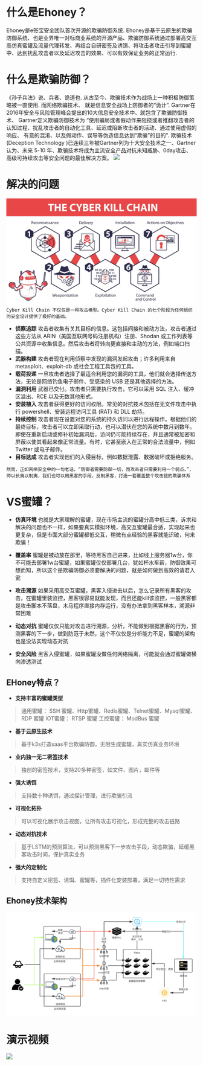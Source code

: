 # 什么是Ehoney？
Ehoney是e签宝安全团队首次开源的欺骗防御系统. Ehoney是基于云原生的欺骗防御系统、也是业界唯一对标商业系统的开源产品、欺骗防御系统通过部署高交互高仿真蜜罐及流量代理转发、再结合自研密签及诱饵、将攻击者攻击引导到蜜罐中、达到扰乱攻击者以及延迟攻击的效果、可以有效保证业务的正常运行.



# 什么是欺骗防御？

《孙子兵法》说、兵者、诡道也. 从古至今、欺骗技术作为战场上一种积极防御策略被一直使用. 而网络欺骗技术、 就是信息安全战场上防御者的“诡计”. Gartner在2016年安全与风险管理峰会提出的10大信息安全技术中、就包含了欺骗防御技术、 Gartner定义欺骗防御技术为 “使用骗局或者假动作来阻挠或者推翻攻击者的认知过程、扰乱攻击者的自动化工具、延迟或阻断攻击者的活动、通过使用虚假的响应、 有意的混淆、以及假动作、误导等伪造信息达到“欺骗”的目的".  欺骗技术(Deception Technology )已连续三年被Gartner列为十大安全技术之一、Gartner 认为、未来 5-10 年、欺骗技术将成为主流安全产品对抗未知威胁、0day攻击、高级可持续攻击等安全问题的最佳解决方案。
![](../img/介绍.gif)



# 解决的问题

![](../img/attakcChian.jpg)
`Cyber​​ Kill Chain 不仅仅是一种攻击模型。Cyber​​ Kill Chain 的七个阶段为任何组织的安全设计提供了极好的基础。`

- **侦察追踪**
攻击者收集有关其目标的信息。这包括间接和被动方法，攻击者通过这些方法从 ARIN（美国互联网号码注册机构）注册、Shodan 或工作列表等公共资源中收集信息。然后攻击者将转向更直接和主动的方法，例如端口扫描。
- **武器构建**
攻击者现在利用侦察中发现的漏洞发起攻击；许多利用来自 metasploit、exploit-db 或社会工程工具包的工具。
- **载荷投递**
一旦攻击者选择了最适合利用您的漏洞的工具，他们就会选择传送方法，无论是网络钓鱼电子邮件、受感染的 USB 还是其他选择的方法。
- **漏洞利用**
武器已交付。攻击者只需要执行攻击，它可以采用 SQL 注入、缓冲区溢出、RCE 以及无数其他形式。
- **安装植入**
攻击者获得更好的访问权限。常见的对抗技术包括在无文件攻击中执行 powershell、安装远程访问工具 (RAT) 和 DLL 劫持。
- **持续控制**
攻击者现在设置对您的系统的持久访问以进行远程操作。根据他们的最终目标，攻击者可以立即采取行动，也可以潜伏在您的系统中数月到数年。即使在重新启动或修补初始漏洞后，访问仍可能持续存在，并且通常被加密和屏蔽以使其看起来像正常流量。有时，它甚至嵌入在正常的合法流量中，例如 Twitter 或电子邮件。
- **目标达成**
攻击者实现他们的入侵目标，例如数据泄露、数据破坏或拒绝服务。

`然而，正如网络安全中的一句老话，“防御者需要防御一切，而攻击者只需要利用一个弱点。”，师以长夷以制夷，我们也可以用黑客的手段，反制黑客，打造一套覆盖整个攻击链的欺骗体系`



# VS蜜罐？

- **仿真环境**
也就是大家理解的蜜罐，现在市场主流的蜜罐分高中低三类，诉求和解决的问题也不一样，如果要真实模拟环境，高交互蜜罐最合适，实现起来也更复杂，但是市面大部分蜜罐都低交互，稍微有点经验的黑客就能识破，何来欺骗！

- **覆盖率**
蜜罐是被动放在那里，等待黑客自己进来，比如线上服务器1w台，你不可能去部署1w台蜜罐，如果蜜罐仅仅部署几台，犹如杯水车薪，防御效果可想而知，所以这个是欺骗防御必须要解决的问题，就是如何做到高效的请君入瓮

- **攻击溯源**
如果采用高交互蜜罐，黑客入侵进去以后，怎么记录所有黑客的攻击，在蜜罐里装监控，黑客很容易就能发现，而且还能kill该监控，一般黑客都是攻击脚本不落盘，木马程序直接内存运行，没有办法拿到黑客样本，溯源非常困难

- **动态对抗**
蜜罐仅仅只能对攻击进行溯源，分析，不能做到根据黑客的行为，预测黑客的下一步，做到防范于未然，这个不仅仅是分析能力不足，蜜罐的架构也是没法实现动态对抗

- **安全风险**
黑客入侵蜜罐，如果蜜罐没做任何网络隔离，可能就会通过蜜罐做横向渗透测试



## EHoney特点？

- **支持丰富的蜜罐类型**

> 通用蜜罐： SSH 蜜罐、Http蜜罐、Redis蜜罐、Telnet蜜罐、Mysql蜜罐、RDP 蜜罐 IOT蜜罐： RTSP 蜜罐 工控蜜罐： ModBus 蜜罐

- **基于云原生技术**

> 基于k3s打造saas平台欺骗防御，无限生成蜜罐，真实仿真业务环境

- **业内独一无二密签技术**

> 独创的密签技术，支持20多种密签，如文件、图片，邮件等

- **强大诱饵**

> 支持数十种诱饵，通过探针管理，进行欺骗引流

- **可视化拓扑**

> 可以可视化展示攻击视图，让所有攻击可视化，形成完整的攻击链路

- **动态对抗技术**

> 基于LSTM的预测算法，可以预测黑客下一步攻击手段，动态欺骗，延缓黑客攻击时间，保护真实业务

- **强大的定制化**

> 支持自定义密签、诱饵、蜜罐等，插件化安装部署，满足一切特性需求



## Ehoney技术架构

![架构图](../img/架构图.png)





# 演示视频
![](../img/操作视频.gif)

